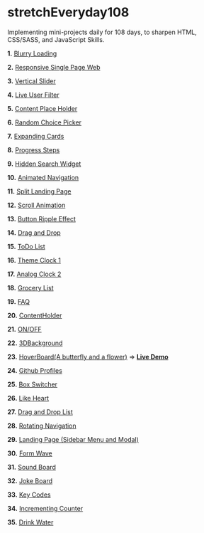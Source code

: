 # stretchEveryday108

Implementing mini-projects daily for 108 days, to sharpen HTML, CSS/SASS, and JavaScript Skills.

**1.** [Blurry Loading](https://github.com/whoinlee/stretchDaily108_vanillaJS/tree/main/p_001_081221)

**2.** [Responsive Single Page Web](https://github.com/whoinlee/stretchDaily108_vanillaJS/tree/main/p_002_0822-RSA)

**3.** [Vertical Slider](https://github.com/whoinlee/stretchDaily108_vanillaJS/tree/main/p_003_081321)

**4.** [Live User Filter](https://github.com/whoinlee/stretchDaily108_vanillaJS/tree/main/p_004_081421)

**5.** [Content Place Holder](https://github.com/whoinlee/stretchDaily108_vanillaJS/tree/main/p_005_081521)

**6.** [Random Choice Picker](https://github.com/whoinlee/stretchDaily108_vanillaJS/tree/main/p_006_081621)

**7.** [Expanding Cards](https://github.com/whoinlee/stretchDaily108_vanillaJS/tree/main/p_007_081721)

**8.** [Progress Steps](https://github.com/whoinlee/stretchDaily108_vanillaJS/tree/main/p_008_081821)

**9.** [Hidden Search Widget](https://github.com/whoinlee/stretchDaily108_vanillaJS/tree/main/p_009_081921)

**10.** [Animated Navigation](https://github.com/whoinlee/stretchDaily108_vanillaJS/tree/main/p_010_082021)

**11.** [Split Landing Page](https://github.com/whoinlee/stretchDaily108_vanillaJS/tree/main/p_011_082121)

**12.** [Scroll Animation](https://github.com/whoinlee/stretchDaily108_vanillaJS/tree/main/p_012_082321)

**13.** [Button Ripple Effect](https://github.com/whoinlee/stretchDaily108_vanillaJS/tree/main/p_013_082421)

**14.** [Drag and Drop](https://github.com/whoinlee/stretchDaily108_vanillaJS/tree/main/p_014_082521)

**15.** [ToDo List](https://github.com/whoinlee/stretchDaily108_vanillaJS/tree/main/p_015_0826-ToDoList)

**16.** [Theme Clock 1](https://github.com/whoinlee/stretchDaily108_vanillaJS/tree/main/p_016_0827-Clock1)

**17.** [Analog Clock 2](https://github.com/whoinlee/stretchDaily108_vanillaJS/tree/main/p_017_0828-Clock2)

**18.** [Grocery List](https://github.com/whoinlee/stretchDaily108_vanillaJS/tree/main/p_018_0829-GroceryList)

**19.** [FAQ](https://github.com/whoinlee/stretchDaily108_vanillaJS/tree/main/p_019_0830-FAQ)

**20.** [ContentHolder](https://github.com/whoinlee/stretchDaily108_vanillaJS/tree/main/p_020_0831-ContentHolder)

**21.** [ON/OFF](https://github.com/whoinlee/stretchDaily108_vanillaJS/tree/main/p_021_0901-OnOff)

**22.** [3DBackground](https://github.com/whoinlee/stretchDaily108_vanillaJS/tree/main/p_022_0902-3DBackground)

**23.** [HoverBoard(A butterfly and a flower)](https://github.com/whoinlee/stretchDaily108_vanillaJS/tree/main/p_023_0903-HoverBoard) => [**Live Demo**](http://www.whoin.net/demo/hoverBoard/index.html)

**24.** [Github Profiles](https://github.com/whoinlee/stretchDaily108_vanillaJS/tree/main/p_024_0904-GithubProfiles)

**25.** [Box Switcher](https://github.com/whoinlee/stretchDaily108_vanillaJS/tree/main/p_025_0905-BoxSwitcher)

**26.** [Like Heart](https://github.com/whoinlee/stretchDaily108_vanillaJS/tree/main/p_026_0906-LikeHeart)

**27.** [Drag and Drop List](https://github.com/whoinlee/stretchDaily108_vanillaJS/tree/main/p_027_0907-DragDropList)

**28.** [Rotating Navigation](https://github.com/whoinlee/stretchDaily108_vanillaJS/tree/main/p_028_0908-RotatingNav)

**29.** [Landing Page (Sidebar Menu and Modal)](https://github.com/whoinlee/stretchDaily108_vanillaJS/tree/main/p_029_0909-LandingPage)

**30.** [Form Wave](https://github.com/whoinlee/stretchDaily108_vanillaJS/tree/main/p_030_0910-FormWave)

**31.** [Sound Board](https://github.com/whoinlee/stretchDaily108_vanillaJS/tree/main/p_031_0912-SoundBoard)

**32.** [Joke Board](https://github.com/whoinlee/stretchDaily108_vanillaJS/tree/main/p_032_0913-JokeBoard)

**33.** [Key Codes](https://github.com/whoinlee/stretchDaily108_vanillaJS/tree/main/p_033_0914-KeyCodes)

**34.** [Incrementing Counter](https://github.com/whoinlee/stretchDaily108_vanillaJS/tree/main/p_034_0915-IncrementingCounter)

**35.** [Drink Water](https://github.com/whoinlee/stretchDaily108_vanillaJS/tree/main/p_035_0916-DrinkWater)
